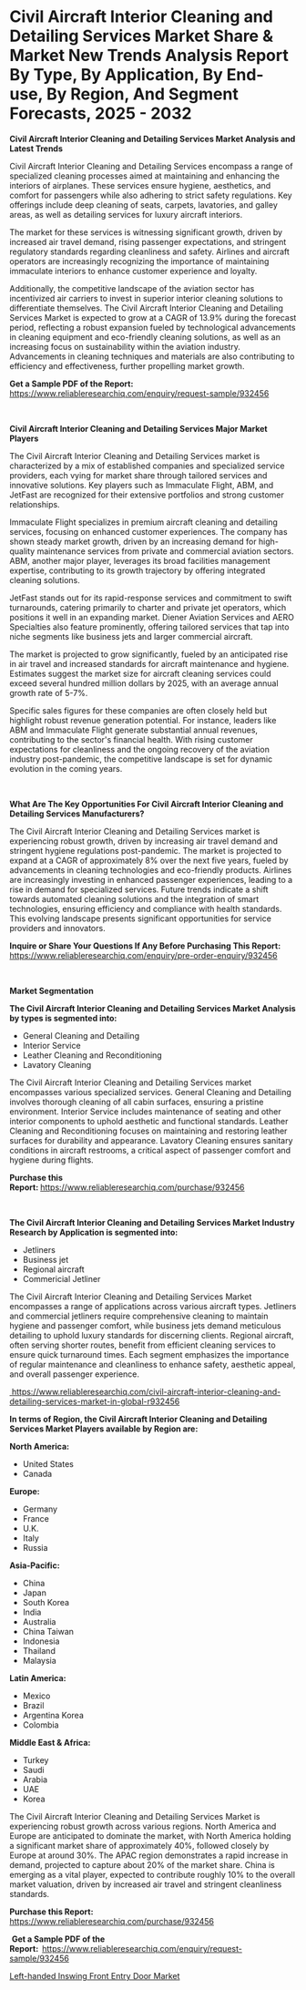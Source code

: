 <p><h1>Civil Aircraft Interior Cleaning and Detailing Services Market Share & Market New Trends Analysis Report By Type, By Application, By End-use, By Region, And Segment Forecasts, 2025 - 2032</h1></p><p><strong>Civil Aircraft Interior Cleaning and Detailing Services Market Analysis and Latest Trends</strong></p>
<p><p>Civil Aircraft Interior Cleaning and Detailing Services encompass a range of specialized cleaning processes aimed at maintaining and enhancing the interiors of airplanes. These services ensure hygiene, aesthetics, and comfort for passengers while also adhering to strict safety regulations. Key offerings include deep cleaning of seats, carpets, lavatories, and galley areas, as well as detailing services for luxury aircraft interiors.</p><p>The market for these services is witnessing significant growth, driven by increased air travel demand, rising passenger expectations, and stringent regulatory standards regarding cleanliness and safety. Airlines and aircraft operators are increasingly recognizing the importance of maintaining immaculate interiors to enhance customer experience and loyalty. </p><p>Additionally, the competitive landscape of the aviation sector has incentivized air carriers to invest in superior interior cleaning solutions to differentiate themselves. The Civil Aircraft Interior Cleaning and Detailing Services Market is expected to grow at a CAGR of 13.9% during the forecast period, reflecting a robust expansion fueled by technological advancements in cleaning equipment and eco-friendly cleaning solutions, as well as an increasing focus on sustainability within the aviation industry. Advancements in cleaning techniques and materials are also contributing to efficiency and effectiveness, further propelling market growth.</p></p>
<p><strong>Get a Sample PDF of the Report:&nbsp;</strong> <a href="https://www.reliableresearchiq.com/enquiry/request-sample/932456?utm_campaign=2716&utm_medium=2&utm_source=Github&utm_content=ia&utm_term=21032025&utm_id=civil-aircraft-interior-cleaning-and-detailing-services">https://www.reliableresearchiq.com/enquiry/request-sample/932456</a></p>
<p>&nbsp;</p>
<p><strong>Civil Aircraft Interior Cleaning and Detailing Services Major Market Players</strong></p>
<p><p>The Civil Aircraft Interior Cleaning and Detailing Services market is characterized by a mix of established companies and specialized service providers, each vying for market share through tailored services and innovative solutions. Key players such as Immaculate Flight, ABM, and JetFast are recognized for their extensive portfolios and strong customer relationships. </p><p>Immaculate Flight specializes in premium aircraft cleaning and detailing services, focusing on enhanced customer experiences. The company has shown steady market growth, driven by an increasing demand for high-quality maintenance services from private and commercial aviation sectors. ABM, another major player, leverages its broad facilities management expertise, contributing to its growth trajectory by offering integrated cleaning solutions.</p><p>JetFast stands out for its rapid-response services and commitment to swift turnarounds, catering primarily to charter and private jet operators, which positions it well in an expanding market. Diener Aviation Services and AERO Specialties also feature prominently, offering tailored services that tap into niche segments like business jets and larger commercial aircraft.</p><p>The market is projected to grow significantly, fueled by an anticipated rise in air travel and increased standards for aircraft maintenance and hygiene. Estimates suggest the market size for aircraft cleaning services could exceed several hundred million dollars by 2025, with an average annual growth rate of 5-7%.</p><p>Specific sales figures for these companies are often closely held but highlight robust revenue generation potential. For instance, leaders like ABM and Immaculate Flight generate substantial annual revenues, contributing to the sector's financial health. With rising customer expectations for cleanliness and the ongoing recovery of the aviation industry post-pandemic, the competitive landscape is set for dynamic evolution in the coming years.</p></p>
<p>&nbsp;</p>
<p><strong>What Are The Key Opportunities For Civil Aircraft Interior Cleaning and Detailing Services Manufacturers?</strong></p>
<p><p>The Civil Aircraft Interior Cleaning and Detailing Services market is experiencing robust growth, driven by increasing air travel demand and stringent hygiene regulations post-pandemic. The market is projected to expand at a CAGR of approximately 8% over the next five years, fueled by advancements in cleaning technologies and eco-friendly products. Airlines are increasingly investing in enhanced passenger experiences, leading to a rise in demand for specialized services. Future trends indicate a shift towards automated cleaning solutions and the integration of smart technologies, ensuring efficiency and compliance with health standards. This evolving landscape presents significant opportunities for service providers and innovators.</p></p>
<p><strong>Inquire or Share Your Questions If Any Before Purchasing This Report:</strong> <a href="https://www.reliableresearchiq.com/enquiry/pre-order-enquiry/932456?utm_campaign=2716&utm_medium=2&utm_source=Github&utm_content=ia&utm_term=21032025&utm_id=civil-aircraft-interior-cleaning-and-detailing-services">https://www.reliableresearchiq.com/enquiry/pre-order-enquiry/932456</a></p>
<p>&nbsp;</p>
<p><strong>Market Segmentation</strong></p>
<p><strong>The Civil Aircraft Interior Cleaning and Detailing Services Market Analysis by types is segmented into:</strong></p>
<p><ul><li>General Cleaning and Detailing</li><li>Interior Service</li><li>Leather Cleaning and Reconditioning</li><li>Lavatory Cleaning</li></ul></p>
<p><p>The Civil Aircraft Interior Cleaning and Detailing Services market encompasses various specialized services. General Cleaning and Detailing involves thorough cleaning of all cabin surfaces, ensuring a pristine environment. Interior Service includes maintenance of seating and other interior components to uphold aesthetic and functional standards. Leather Cleaning and Reconditioning focuses on maintaining and restoring leather surfaces for durability and appearance. Lavatory Cleaning ensures sanitary conditions in aircraft restrooms, a critical aspect of passenger comfort and hygiene during flights.</p></p>
<p><strong>Purchase this Report:&nbsp;</strong><a href="https://www.reliableresearchiq.com/purchase/932456?utm_campaign=2716&utm_medium=2&utm_source=Github&utm_content=ia&utm_term=21032025&utm_id=civil-aircraft-interior-cleaning-and-detailing-services">https://www.reliableresearchiq.com/purchase/932456</a></p>
<p>&nbsp;</p>
<p><strong>The Civil Aircraft Interior Cleaning and Detailing Services Market Industry Research by Application is segmented into:</strong></p>
<p><ul><li>Jetliners</li><li>Business jet</li><li>Regional aircraft</li><li>Commericial Jetliner</li></ul></p>
<p><p>The Civil Aircraft Interior Cleaning and Detailing Services Market encompasses a range of applications across various aircraft types. Jetliners and commercial jetliners require comprehensive cleaning to maintain hygiene and passenger comfort, while business jets demand meticulous detailing to uphold luxury standards for discerning clients. Regional aircraft, often serving shorter routes, benefit from efficient cleaning services to ensure quick turnaround times. Each segment emphasizes the importance of regular maintenance and cleanliness to enhance safety, aesthetic appeal, and overall passenger experience.</p></p>
<p><a href="https://www.reliableresearchiq.com/civil-aircraft-interior-cleaning-and-detailing-services-market-in-global-r932456?utm_campaign=2716&utm_medium=2&utm_source=Github&utm_content=ia&utm_term=21032025&utm_id=civil-aircraft-interior-cleaning-and-detailing-services">&nbsp;https://www.reliableresearchiq.com/civil-aircraft-interior-cleaning-and-detailing-services-market-in-global-r932456</a></p>
<p><strong>In terms of Region, the Civil Aircraft Interior Cleaning and Detailing Services Market Players available by Region are:</strong></p>
<p>
    <p> <strong> North America: </strong>
        <ul>
            <li>United States</li>
            <li>Canada</li>
        </ul>
        </p> 
    <p> <strong> Europe: </strong>
        <ul>
            <li>Germany</li>
            <li>France</li>
            <li>U.K.</li>
            <li>Italy</li>
            <li>Russia</li>
        </ul>
        </p> 
    <p> <strong> Asia-Pacific: </strong>
        <ul>
            <li>China</li>
            <li>Japan</li>
            <li>South Korea</li>
            <li>India</li>
            <li>Australia</li>
            <li>China Taiwan</li>
            <li>Indonesia</li>
            <li>Thailand</li>
            <li>Malaysia</li>
        </ul>
        </p> 
    <p> <strong> Latin America: </strong>
        <ul>
            <li>Mexico</li>
            <li>Brazil</li>
            <li>Argentina Korea</li>
            <li>Colombia</li>
        </ul>
        </p> 
    <p> <strong> Middle East & Africa: </strong>
        <ul>
            <li>Turkey</li>
            <li>Saudi</li>
            <li>Arabia</li>
            <li>UAE</li>
            <li>Korea</li>
        </ul>
    </p>
    </p>
<p><p>The Civil Aircraft Interior Cleaning and Detailing Services Market is experiencing robust growth across various regions. North America and Europe are anticipated to dominate the market, with North America holding a significant market share of approximately 40%, followed closely by Europe at around 30%. The APAC region demonstrates a rapid increase in demand, projected to capture about 20% of the market share. China is emerging as a vital player, expected to contribute roughly 10% to the overall market valuation, driven by increased air travel and stringent cleanliness standards.</p></p>
<p><strong>Purchase this Report: </strong><a href="https://www.reliableresearchiq.com/purchase/932456?utm_campaign=2716&utm_medium=2&utm_source=Github&utm_content=ia&utm_term=21032025&utm_id=civil-aircraft-interior-cleaning-and-detailing-services">https://www.reliableresearchiq.com/purchase/932456</a></p>
<p>&nbsp;<strong>Get a Sample PDF of the Report:&nbsp;&nbsp;</strong><a href="https://www.reliableresearchiq.com/enquiry/request-sample/932456?utm_campaign=2716&utm_medium=2&utm_source=Github&utm_content=ia&utm_term=21032025&utm_id=civil-aircraft-interior-cleaning-and-detailing-services">https://www.reliableresearchiq.com/enquiry/request-sample/932456</a></p>
<p><strong></strong></p>
<p><p><a href="https://github.com/klaassenmackenzie6/Market-Research-Report-List-1/blob/main/left-handed-inswing-front-entry-door-market.md?utm_campaign=2716&utm_medium=2&utm_source=Github&utm_content=ia&utm_term=21032025&utm_id=civil-aircraft-interior-cleaning-and-detailing-services">Left-handed Inswing Front Entry Door Market</a></p></p>